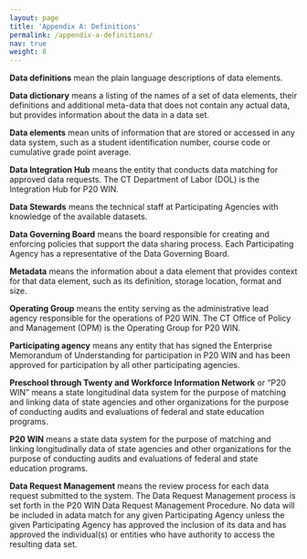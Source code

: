```yaml
---
layout: page
title: 'Appendix A: Definitions'
permalink: /appendix-a-definitions/
nav: true
weight: 8
---
```


**Data definitions** mean the plain language descriptions of data elements.

**Data dictionary** means a listing of the names of a set of data elements, their definitions and additional meta-data that does not contain any actual data, but provides information about the data in a data set.

**Data elements** mean units of information that are stored or accessed in any data system, such as a student identification number, course code or cumulative grade point average. 

**Data Integration Hub** means the entity that conducts data matching for approved data requests. The CT Department of Labor (DOL) is the Integration Hub for P20 WIN.

**Data Stewards** means the technical staff at Participating Agencies with knowledge of the available datasets. 

**Data Governing Board** means the board responsible for creating and enforcing policies that support the data sharing process. Each Participating Agency has a representative of the Data Governing Board.

**Metadata** means the information about a data element that provides context for that data element, such as its definition, storage location, format and size.

**Operating Group** means the entity serving as the administrative lead agency responsible for the operations of P20 WIN. The CT Office of Policy and Management (OPM) is the Operating Group for P20 WIN.  

**Participating agency** means any entity that has signed the Enterprise Memorandum of Understanding for participation in P20 WIN and has been approved for participation by all other participating agencies.

**Preschool through Twenty and Workforce Information Network** or “P20 WIN” means a state longitudinal data system for the purpose of matching and linking data of state agencies and other organizations for the purpose of conducting audits and evaluations of federal and state education programs. 

**P20 WIN** means a state data system for the purpose of matching and linking longitudinally data of state agencies and other organizations for the purpose of conducting audits and evaluations of federal and state education programs.

**Data Request Management** means the review process for each data request submitted to the system. The Data Request Management process is set forth in the P20 WIN Data Request Management Procedure. No data will be included in adata match for any given Participating Agency unless the given Participating Agency has approved the inclusion of its data and has approved the individual(s) or entities who have authority to access the resulting data set. 
